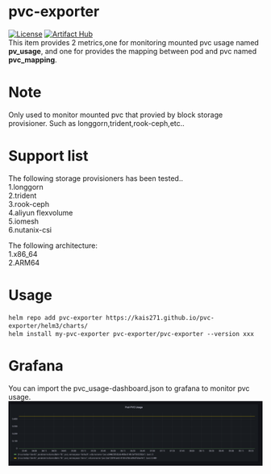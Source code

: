 # pvc-exporter
[![License](https://img.shields.io/badge/License-Apache%202.0-blue.svg)](https://opensource.org/licenses/Apache-2.0)
[![Artifact Hub](https://img.shields.io/endpoint?url=https://artifacthub.io/badge/repository/pvc-exporter)](https://artifacthub.io/packages/search?repo=pvc-exporter)  
This item provides 2 metrics,one for monitoring mounted pvc usage named **pv_usage**, and one for provides the mapping between pod and pvc named **pvc_mapping**.

# Note
Only used to monitor mounted pvc that provied by block storage provisioner. Such as longgorn,trident,rook-ceph,etc..

# Support list
The following storage provisioners has been tested..  
1.longgorn  
2.trident  
3.rook-ceph  
4.aliyun flexvolume  
5.iomesh  
6.nutanix-csi  

The following architecture:  
1.x86_64  
2.ARM64  

 
# Usage
    helm repo add pvc-exporter https://kais271.github.io/pvc-exporter/helm3/charts/
    helm install my-pvc-exporter pvc-exporter/pvc-exporter --version xxx

# Grafana

You can import the pvc_usage-dashboard.json to grafana to monitor pvc usage.
![grafana-1](./docs/grafana.png)
